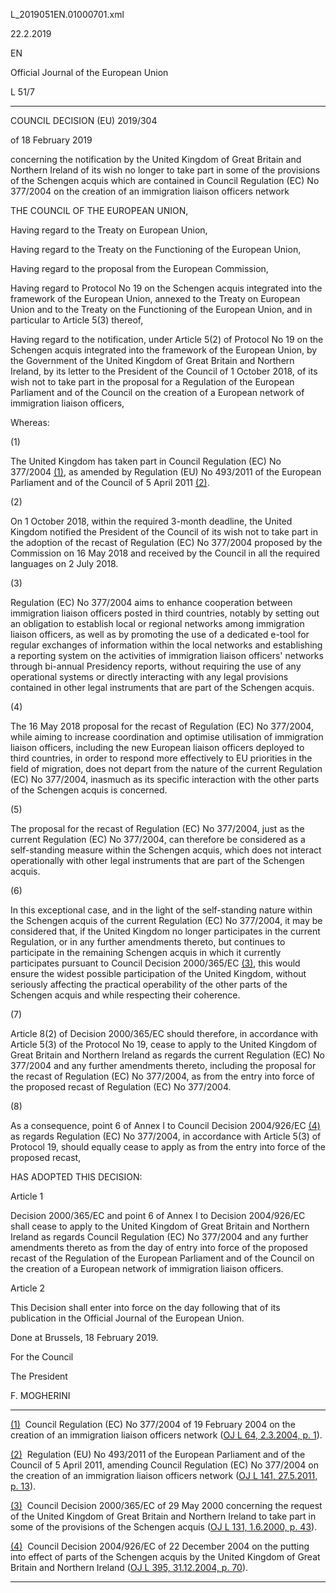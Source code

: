   L\_2019051EN.01000701.xml

  

22.2.2019   

EN

Official Journal of the European Union

L 51/7

* * *

COUNCIL DECISION (EU) 2019/304

of 18 February 2019

concerning the notification by the United Kingdom of Great Britain and Northern Ireland of its wish no longer to take part in some of the provisions of the Schengen acquis which are contained in Council Regulation (EC) No 377/2004 on the creation of an immigration liaison officers network

THE COUNCIL OF THE EUROPEAN UNION,

Having regard to the Treaty on European Union,

Having regard to the Treaty on the Functioning of the European Union,

Having regard to the proposal from the European Commission,

Having regard to Protocol No 19 on the Schengen acquis integrated into the framework of the European Union, annexed to the Treaty on European Union and to the Treaty on the Functioning of the European Union, and in particular to Article 5(3) thereof,

Having regard to the notification, under Article 5(2) of Protocol No 19 on the Schengen acquis integrated into the framework of the European Union, by the Government of the United Kingdom of Great Britain and Northern Ireland, by its letter to the President of the Council of 1 October 2018, of its wish not to take part in the proposal for a Regulation of the European Parliament and of the Council on the creation of a European network of immigration liaison officers,

Whereas:

  

(1)

The United Kingdom has taken part in Council Regulation (EC) No 377/2004 [(1)](#ntr1-L_2019051EN.01000701-E0001), as amended by Regulation (EU) No 493/2011 of the European Parliament and of the Council of 5 April 2011 [(2)](#ntr2-L_2019051EN.01000701-E0002).

  

(2)

On 1 October 2018, within the required 3-month deadline, the United Kingdom notified the President of the Council of its wish not to take part in the adoption of the recast of Regulation (EC) No 377/2004 proposed by the Commission on 16 May 2018 and received by the Council in all the required languages on 2 July 2018.

  

(3)

Regulation (EC) No 377/2004 aims to enhance cooperation between immigration liaison officers posted in third countries, notably by setting out an obligation to establish local or regional networks among immigration liaison officers, as well as by promoting the use of a dedicated e-tool for regular exchanges of information within the local networks and establishing a reporting system on the activities of immigration liaison officers' networks through bi-annual Presidency reports, without requiring the use of any operational systems or directly interacting with any legal provisions contained in other legal instruments that are part of the Schengen acquis.

  

(4)

The 16 May 2018 proposal for the recast of Regulation (EC) No 377/2004, while aiming to increase coordination and optimise utilisation of immigration liaison officers, including the new European liaison officers deployed to third countries, in order to respond more effectively to EU priorities in the field of migration, does not depart from the nature of the current Regulation (EC) No 377/2004, inasmuch as its specific interaction with the other parts of the Schengen acquis is concerned.

  

(5)

The proposal for the recast of Regulation (EC) No 377/2004, just as the current Regulation (EC) No 377/2004, can therefore be considered as a self-standing measure within the Schengen acquis, which does not interact operationally with other legal instruments that are part of the Schengen acquis.

  

(6)

In this exceptional case, and in the light of the self-standing nature within the Schengen acquis of the current Regulation (EC) No 377/2004, it may be considered that, if the United Kingdom no longer participates in the current Regulation, or in any further amendments thereto, but continues to participate in the remaining Schengen acquis in which it currently participates pursuant to Council Decision 2000/365/EC [(3)](#ntr3-L_2019051EN.01000701-E0003), this would ensure the widest possible participation of the United Kingdom, without seriously affecting the practical operability of the other parts of the Schengen acquis and while respecting their coherence.

  

(7)

Article 8(2) of Decision 2000/365/EC should therefore, in accordance with Article 5(3) of the Protocol No 19, cease to apply to the United Kingdom of Great Britain and Northern Ireland as regards the current Regulation (EC) No 377/2004 and any further amendments thereto, including the proposal for the recast of Regulation (EC) No 377/2004, as from the entry into force of the proposed recast of Regulation (EC) No 377/2004.

  

(8)

As a consequence, point 6 of Annex I to Council Decision 2004/926/EC [(4)](#ntr4-L_2019051EN.01000701-E0004) as regards Regulation (EC) No 377/2004, in accordance with Article 5(3) of Protocol 19, should equally cease to apply as from the entry into force of the proposed recast,

HAS ADOPTED THIS DECISION:

Article 1

Decision 2000/365/EC and point 6 of Annex I to Decision 2004/926/EC shall cease to apply to the United Kingdom of Great Britain and Northern Ireland as regards Council Regulation (EC) No 377/2004 and any further amendments thereto as from the day of entry into force of the proposed recast of the Regulation of the European Parliament and of the Council on the creation of a European network of immigration liaison officers.

Article 2

This Decision shall enter into force on the day following that of its publication in the Official Journal of the European Union.

Done at Brussels, 18 February 2019.

For the Council

The President

F. MOGHERINI

* * *

[(1)](#ntc1-L_2019051EN.01000701-E0001)  Council Regulation (EC) No 377/2004 of 19 February 2004 on the creation of an immigration liaison officers network ([OJ L 64, 2.3.2004, p. 1](./../../../../legal-content/EN/AUTO/?uri=OJ:L:2004:064:TOC)).

[(2)](#ntc2-L_2019051EN.01000701-E0002)  Regulation (EU) No 493/2011 of the European Parliament and of the Council of 5 April 2011, amending Council Regulation (EC) No 377/2004 on the creation of an immigration liaison officers network ([OJ L 141, 27.5.2011, p. 13](./../../../../legal-content/EN/AUTO/?uri=OJ:L:2011:141:TOC)).

[(3)](#ntc3-L_2019051EN.01000701-E0003)  Council Decision 2000/365/EC of 29 May 2000 concerning the request of the United Kingdom of Great Britain and Northern Ireland to take part in some of the provisions of the Schengen acquis ([OJ L 131, 1.6.2000, p. 43](./../../../../legal-content/EN/AUTO/?uri=OJ:L:2000:131:TOC)).

[(4)](#ntc4-L_2019051EN.01000701-E0004)  Council Decision 2004/926/EC of 22 December 2004 on the putting into effect of parts of the Schengen acquis by the United Kingdom of Great Britain and Northern Ireland ([OJ L 395, 31.12.2004, p. 70](./../../../../legal-content/EN/AUTO/?uri=OJ:L:2004:395:TOC)).

* * *